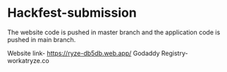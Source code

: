# Hackfest-submission

The website code is pushed in master branch and the application code is pushed in main branch.

Website link- https://ryze-db5db.web.app/
Godaddy Registry- workatryze.co

